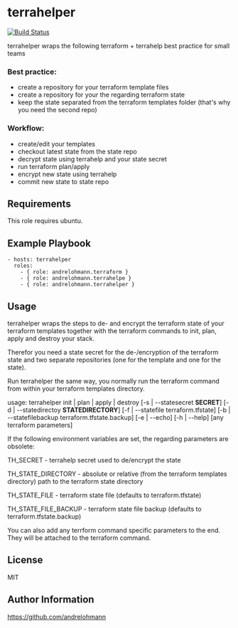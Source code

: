 terrahelper
===========

[![Build Status](https://travis-ci.org/andrelohmann/ansible-role-terrahelper.svg?branch=master)](https://travis-ci.org/andrelohmann/ansible-role-terrahelper)

terrahelper wraps the following terraform + terrahelp best practice for small teams

### Best practice:
  * create a repository for your terraform template files
  * create a repository for your the regarding terraform state
  * keep the state separated from the terraform templates folder (that's why you need the second repo)
### Workflow:
  * create/edit your templates
  * checkout latest state from the state repo
  * decrypt state using terrahelp and your state secret
  * run terraform plan/apply
  * encrypt new state using terrahelp
  * commit new state to state repo

Requirements
------------

This role requires ubuntu.


Example Playbook
----------------

    - hosts: terrahelper
      roles:
        - { role: andrelohmann.terraform }
        - { role: andrelohmann.terrahelpe }
        - { role: andrelohmann.terrahelper }

Usage
-----

terrahelper wraps the steps to de- and encrypt the terraform state of your terraform templates together with the terraform commands to init, plan, apply and destroy your stack.

Therefor you need a state secret for the de-/encryption of the terraform state and two separate repositories (one for the template and one for the state).

Run terrahelper the same way, you normally run the terraform command from within your terraform templates directory.

usage: terrahelper init | plan | apply | destroy [-s | --statesecret __SECRET__] [-d | --statedirectoy __STATEDIRECTORY__] [-f | --statefile terraform.tfstate] [-b | --statefilebackup terraform.tfstate.backup] [-e | --echo] [-h | --help] [any terraform parameters]


If the following environment variables are set, the regarding parameters are obsolete:

TH_SECRET - terrahelp secret used to de/encrypt the state

TH_STATE_DIRECTORY - absolute or relative (from the terraform templates directory) path to the terraform state directory

TH_STATE_FILE - terraform state file (defaults to terraform.tfstate)

TH_STATE_FILE_BACKUP - terraform state file backup (defaults to terraform.tfstate.backup)


You can also add any terrform command specific parameters to the end. They will be attached to the terraform command.

License
-------

MIT

Author Information
------------------

https://github.com/andrelohmann
